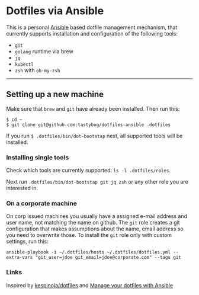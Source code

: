 # Dotfiles via Ansible

This is a personal [Ansible](https://www.ansible.com/) based dotfile management mechanism, that currently supports installation and configuration of the following tools:

* `git`
* `golang` runtime via brew
* `jq`
* `kubectl`
* `zsh` with `oh-my-zsh`

----

## Setting up a new machine
Make sure that `brew` and `git` have already been installed. Then run this:

```
$ cd ~
$ git clone git@github.com:tastybug/dotfiles-ansible .dotfiles
```

If you run `$ .dotfiles/bin/dot-bootstap` next, all supported tools will be installed.

### Installing single tools
Check which tools are currently supported: `ls -l .dotfiles/roles`.

Next run `.dotfiles/bin/dot-bootstap git jq zsh` or any other role you are interested in.

### On a corporate machine

On corp issued machines you usually have a assigned e-mail address and user name, not matching the name on github. The `git` role creates a git configuration that makes assumptions about the name, email address so you need to overwrite those.
To install the `git` role only with custom settings, run this:
```
ansible-playbook -i ~/.dotfiles/hosts ~/.dotfiles/dotfiles.yml --extra-vars "git_user=jdoe git_email=jdoe@corporate.com" --tags git
```

### Links

Inspired by [kespinola/dotfiles](https://github.com/kespinola/dotfiles) and [Manage your dotfiles with Ansible](https://medium.com/espinola-designs/manage-your-dotfiles-with-ansible-6dbedd5532bb)
